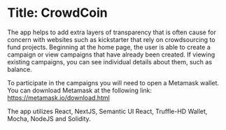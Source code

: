 # Title: CrowdCoin

The app helps to add extra layers of transparency that is often cause for concern with websites such as kickstarter that rely on crowdsourcing to fund projects. Beginning at the home page, the user is able to create a campaign or view campaigns that have already been created. If viewing existing campaigns, you can see individual details about them, such as balance.

To participate in the campaigns you will need to open a Metamask wallet. You can download Metamask at the following link: https://metamask.io/download.html


The app utilizes React, NextJS, Semantic UI React, Truffle-HD Wallet, Mocha, NodeJS and Solidity.

